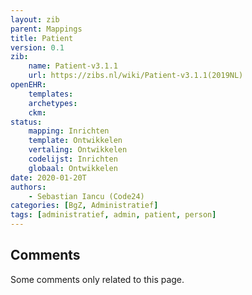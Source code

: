```yaml
---
layout: zib
parent: Mappings
title: Patient
version: 0.1
zib:
    name: Patient-v3.1.1
    url: https://zibs.nl/wiki/Patient-v3.1.1(2019NL)
openEHR:
    templates: 
    archetypes: 
    ckm: 
status:
    mapping: Inrichten
    template: Ontwikkelen
    vertaling: Ontwikkelen
    codelijst: Inrichten
    globaal: Ontwikkelen
date: 2020-01-20T
authors:
    - Sebastian Iancu (Code24)
categories: [BgZ, Administratief]
tags: [administratief, admin, patient, person]
---
```


<h2>Comments</h2>

Some comments only related to this page. 
